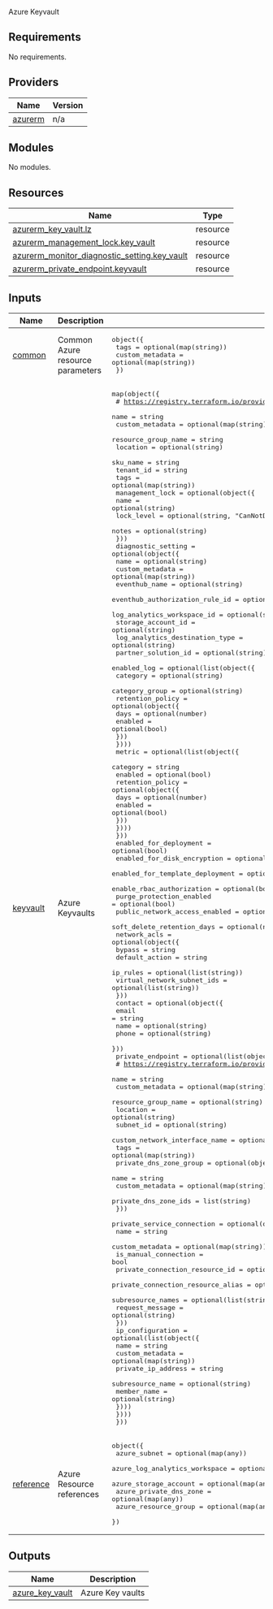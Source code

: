 <!-- BEGIN_TF_DOCS -->

Azure Keyvault

## Requirements

No requirements.

## Providers

| Name | Version |
|------|---------|
| <a name="provider_azurerm"></a> [azurerm](#provider\_azurerm) | n/a |

## Modules

No modules.

## Resources

| Name | Type |
|------|------|
| [azurerm_key_vault.lz](https://registry.terraform.io/providers/hashicorp/azurerm/latest/docs/resources/key_vault) | resource |
| [azurerm_management_lock.key_vault](https://registry.terraform.io/providers/hashicorp/azurerm/latest/docs/resources/management_lock) | resource |
| [azurerm_monitor_diagnostic_setting.key_vault](https://registry.terraform.io/providers/hashicorp/azurerm/latest/docs/resources/monitor_diagnostic_setting) | resource |
| [azurerm_private_endpoint.keyvault](https://registry.terraform.io/providers/hashicorp/azurerm/latest/docs/resources/private_endpoint) | resource |

## Inputs

| Name | Description | Type | Default | Required |
|------|-------------|------|---------|:--------:|
| <a name="input_common"></a> [common](#input\_common) | Common Azure resource parameters | <pre>object({<br>    tags            = optional(map(string))<br>    custom_metadata = optional(map(string))<br>  })</pre> | `{}` | no |
| <a name="input_keyvault"></a> [keyvault](#input\_keyvault) | Azure Keyvaults | <pre>map(object({<br>    # https://registry.terraform.io/providers/hashicorp/azurerm/latest/docs/resources/key_vault<br>    name                = string<br>    custom_metadata     = optional(map(string))<br>    resource_group_name = string<br>    location            = optional(string)<br>    sku_name            = string<br>    tenant_id           = string<br>    tags                = optional(map(string))<br>    management_lock = optional(object({<br>      name       = optional(string)<br>      lock_level = optional(string, "CanNotDelete")<br>      notes      = optional(string)<br>    }))<br>    diagnostic_setting = optional(object({<br>      name                           = optional(string)<br>      custom_metadata                = optional(map(string))<br>      eventhub_name                  = optional(string)<br>      eventhub_authorization_rule_id = optional(string)<br>      log_analytics_workspace_id     = optional(string)<br>      storage_account_id             = optional(string)<br>      log_analytics_destination_type = optional(string)<br>      partner_solution_id            = optional(string)<br>      enabled_log = optional(list(object({<br>        category       = optional(string)<br>        category_group = optional(string)<br>        retention_policy = optional(object({<br>          days    = optional(number)<br>          enabled = optional(bool)<br>        }))<br>      })))<br>      metric = optional(list(object({<br>        category = string<br>        enabled  = optional(bool)<br>        retention_policy = optional(object({<br>          days    = optional(number)<br>          enabled = optional(bool)<br>        }))<br>      })))<br>    }))<br>    enabled_for_deployment          = optional(bool)<br>    enabled_for_disk_encryption     = optional(bool)<br>    enabled_for_template_deployment = optional(bool)<br>    enable_rbac_authorization       = optional(bool)<br>    purge_protection_enabled        = optional(bool)<br>    public_network_access_enabled   = optional(bool)<br>    soft_delete_retention_days      = optional(number)<br>    network_acls = optional(object({<br>      bypass                     = string<br>      default_action             = string<br>      ip_rules                   = optional(list(string))<br>      virtual_network_subnet_ids = optional(list(string))<br>    }))<br>    contact = optional(object({<br>      email = string<br>      name  = optional(string)<br>      phone = optional(string)<br>    }))<br>    private_endpoint = optional(list(object({<br>      # https://registry.terraform.io/providers/hashicorp/azurerm/latest/docs/resources/private_endpoint<br>      name                          = string<br>      custom_metadata               = optional(map(string))<br>      resource_group_name           = optional(string)<br>      location                      = optional(string)<br>      subnet_id                     = optional(string)<br>      custom_network_interface_name = optional(string)<br>      tags                          = optional(map(string))<br>      private_dns_zone_group = optional(object({<br>        name                 = string<br>        custom_metadata      = optional(map(string))<br>        private_dns_zone_ids = list(string)<br>      }))<br>      private_service_connection = optional(object({<br>        name                              = string<br>        custom_metadata                   = optional(map(string))<br>        is_manual_connection              = bool<br>        private_connection_resource_id    = optional(string)<br>        private_connection_resource_alias = optional(string)<br>        subresource_names                 = optional(list(string))<br>        request_message                   = optional(string)<br>      }))<br>      ip_configuration = optional(list(object({<br>        name               = string<br>        custom_metadata    = optional(map(string))<br>        private_ip_address = string<br>        subresource_name   = optional(string)<br>        member_name        = optional(string)<br>      })))<br>    })))<br>  }))</pre> | `{}` | no |
| <a name="input_reference"></a> [reference](#input\_reference) | Azure Resource references | <pre>object({<br>    azure_subnet                  = optional(map(any))<br>    azure_log_analytics_workspace = optional(map(any))<br>    azure_storage_account         = optional(map(any))<br>    azure_private_dns_zone        = optional(map(any))<br>    azure_resource_group          = optional(map(any))<br>  })</pre> | `{}` | no |

## Outputs

| Name | Description |
|------|-------------|
| <a name="output_azure_key_vault"></a> [azure\_key\_vault](#output\_azure\_key\_vault) | Azure Key vaults |
<!-- END_TF_DOCS -->